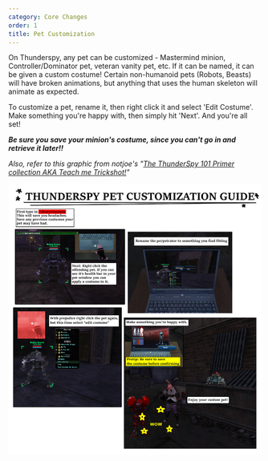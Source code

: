 ```yaml
---
category: Core Changes
order: 1
title: Pet Customization
---
```

On Thunderspy, any pet can be customized - Mastermind minion, Controller/Dominator pet, veteran vanity pet, etc. If it can be named, it can be given a custom costume! Certain non-humanoid pets (Robots, Beasts) will have broken animations, but anything that uses the human skeleton will animate as expected.

To customize a pet, rename it, then right click it and select 'Edit Costume'. Make something you're happy with, then simply hit 'Next'. And you're all set!

***Be sure you save your minion's costume, since you can't go in and retrieve it later!!***

*Also, refer to this graphic from notjoe's "[The ThunderSpy 101 Primer collection AKA Teach me Trickshot!](https://thunderspygaming.boards.net/thread/71/thunderspy-primer-collection-teach-trickshot)"*

![](/img/uploads/pets.jpg)